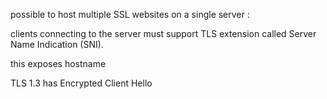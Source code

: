 
possible to host multiple SSL websites on a single server : 

clients connecting to the server must support TLS extension called Server Name Indication (SNI).

this exposes hostname

TLS 1.3 has Encrypted Client Hello

